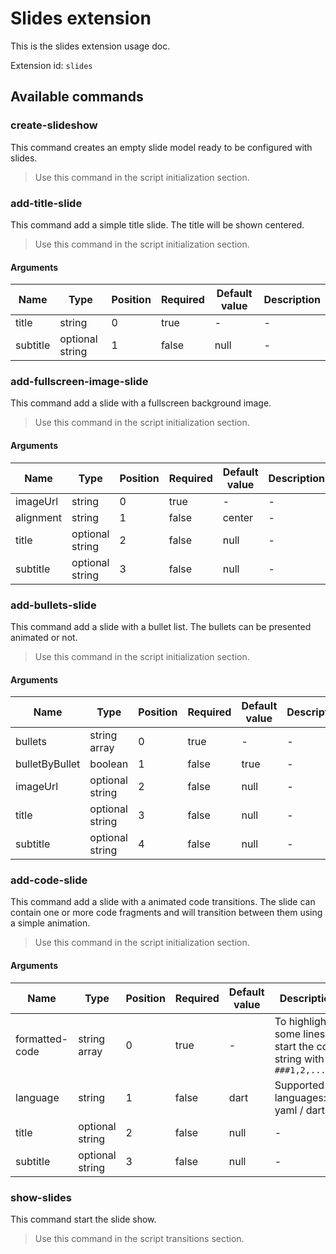 # Slides extension

This is the slides extension usage doc.

Extension id: `slides`

## Available commands

### create-slideshow

This command creates an empty slide model ready to be configured with slides.

> Use this command in the script initialization section.

### add-title-slide

This command add a simple title slide. The title will be shown centered. 

> Use this command in the script initialization section.

#### Arguments

| Name     | Type            | Position | Required | Default value | Description |
|----------|-----------------|----------|----------|---------------|-------------|
| title    | string          | 0        | true     | -             | -           |
| subtitle | optional string | 1        | false    | null          | -           |

### add-fullscreen-image-slide

This command add a slide with a fullscreen background image.

> Use this command in the script initialization section.

#### Arguments

| Name      | Type            | Position | Required | Default value | Description |
|-----------|-----------------|----------|----------|---------------|-------------|
| imageUrl  | string          | 0        | true     | -             | -           |
| alignment | string          | 1        | false    | center        | -           |
| title     | optional string | 2        | false    | null          | -           |
| subtitle  | optional string | 3        | false    | null          | -           |

### add-bullets-slide

This command add a slide with a bullet list. The bullets can be presented animated or not.

> Use this command in the script initialization section.

#### Arguments

| Name           | Type            | Position | Required | Default value | Description |
|----------------|-----------------|----------|----------|---------------|-------------|
| bullets        | string array    | 0        | true     | -             | -           |
| bulletByBullet | boolean         | 1        | false    | true          | -           |
| imageUrl       | optional string | 2        | false    | null          | -           |
| title          | optional string | 3        | false    | null          | -           |
| subtitle       | optional string | 4        | false    | null          | -           |

### add-code-slide

This command add a slide with a animated code transitions. The slide can contain one or more
code fragments and will transition between them using a simple animation.

> Use this command in the script initialization section.

#### Arguments

| Name           | Type            | Position | Required | Default value | Description                                                         |
|----------------|-----------------|----------|----------|---------------|---------------------------------------------------------------------|
| formatted-code | string array    | 0        | true     | -             | To highlight some lines, start the code string with `###1,2,...###` |
| language       | string          | 1        | false    | dart          | Supported languages: yaml / dart                                    |
| title          | optional string | 2        | false    | null          | -                                                                   |
| subtitle       | optional string | 3        | false    | null          | -                                                                   |

### show-slides

This command start the slide show. 

> Use this command in the script transitions section.